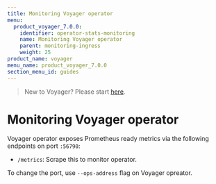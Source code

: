 ```yaml
---
title: Monitoring Voyager operator
menu:
  product_voyager_7.0.0:
    identifier: operator-stats-monitoring
    name: Monitoring Voyager operator
    parent: monitoring-ingress
    weight: 25
product_name: voyager
menu_name: product_voyager_7.0.0
section_menu_id: guides
---
```

> New to Voyager? Please start [here](/docs/concepts/overview.md).

# Monitoring Voyager operator

Voyager operator exposes Prometheus ready metrics via the following endpoints on port `:56790`:

- `/metrics`: Scrape this to monitor operator.

To change the port, use `--ops-address` flag on Voyager opreator.

